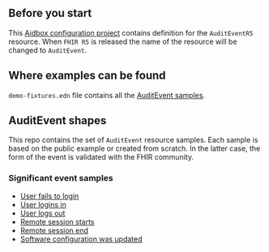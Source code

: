 ## Before you start

This [Aidbox configuration project](https://docs.aidbox.app/aidbox-configuration/aidbox-zen-lang-project) contains definition for the `AuditEventR5` resource. When `FHIR R5` is released the name of the resource will be changed to `AuditEvent`.

## Where examples can be found

`demo-fixtures.edn` file contains all the [AuditEvent samples](https://github.com/Aidbox/audit-log-viewer/blob/main/zrc/audit-log-viewer/demo-fixtures.edn).

## AuditEvent shapes

This repo contains the set of `AuditEvent` resource samples. Each sample is based on the public example or created from scratch. In the latter case, the form of the event is validated with the FHIR community.

### Significant event samples

- [User fails to login](samples/login-failure.md)
- [User logins in](samples/login-success.md)
- [User logs out](samples/logout-success.md)
- [Remote session starts](samples/remote-login-success.md)
- [Remote session end](samples/remote-logout-success.md)
- [Software configuration was updated](samples/software-configuration-updated.md)
